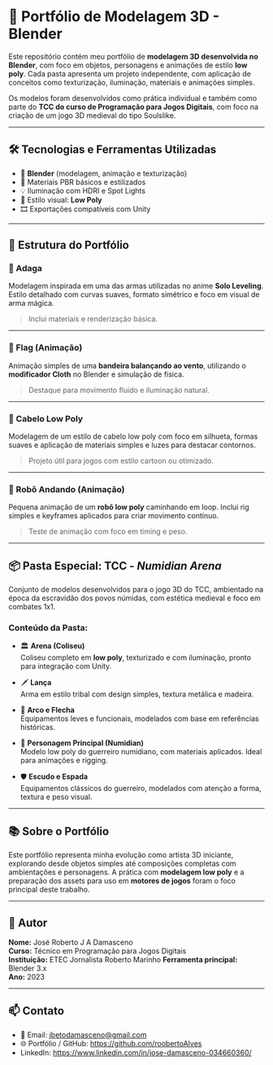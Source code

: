 # 🧱 Portfólio de Modelagem 3D - Blender

Este repositório contém meu portfólio de **modelagem 3D desenvolvida no Blender**, com foco em objetos, personagens e animações de estilo **low poly**. Cada pasta apresenta um projeto independente, com aplicação de conceitos como texturização, iluminação, materiais e animações simples.

Os modelos foram desenvolvidos como prática individual e também como parte do **TCC do curso de Programação para Jogos Digitais**, com foco na criação de um jogo 3D medieval do tipo Soulslike.

---

## 🛠️ Tecnologias e Ferramentas Utilizadas

- 🧊 **Blender** (modelagem, animação e texturização)
- 🎨 Materiais PBR básicos e estilizados
- 💡 Iluminação com HDRI e Spot Lights
- 🧱 Estilo visual: **Low Poly**
- 🎞️ Exportações compatíveis com Unity

---

## 📁 Estrutura do Portfólio

### 🔹 Adaga  
Modelagem inspirada em uma das armas utilizadas no anime **Solo Leveling**. Estilo detalhado com curvas suaves, formato simétrico e foco em visual de arma mágica.  
> Inclui materiais e renderização básica.

---

### 🔹 Flag (Animação)  
Animação simples de uma **bandeira balançando ao vento**, utilizando o **modificador Cloth** no Blender e simulação de física.  
> Destaque para movimento fluido e iluminação natural.

---

### 🔹 Cabelo Low Poly  
Modelagem de um estilo de cabelo low poly com foco em silhueta, formas suaves e aplicação de materiais simples e luzes para destacar contornos.  
> Projeto útil para jogos com estilo cartoon ou otimizado.

---

### 🔹 Robô Andando (Animação)  
Pequena animação de um **robô low poly** caminhando em loop. Inclui rig simples e keyframes aplicados para criar movimento contínuo.  
> Teste de animação com foco em timing e peso.

---

## 📦 Pasta Especial: TCC - *Numidian Arena*

Conjunto de modelos desenvolvidos para o jogo 3D do TCC, ambientado na época da escravidão dos povos númidas, com estética medieval e foco em combates 1x1.

### Conteúdo da Pasta:

- 🏛️ **Arena (Coliseu)**  
  Coliseu completo em **low poly**, texturizado e com iluminação, pronto para integração com Unity.  

- 🗡️ **Lança**  
  Arma em estilo tribal com design simples, textura metálica e madeira.  

- 🏹 **Arco e Flecha**  
  Equipamentos leves e funcionais, modelados com base em referências históricas.  

- 👤 **Personagem Principal (Numidian)**  
  Modelo low poly do guerreiro numidiano, com materiais aplicados. Ideal para animações e rigging.  

- 🛡️ **Escudo e Espada**  
  Equipamentos clássicos do guerreiro, modelados com atenção a forma, textura e peso visual.

---

## 📚 Sobre o Portfólio

Este portfólio representa minha evolução como artista 3D iniciante, explorando desde objetos simples até composições completas com ambientações e personagens. A prática com **modelagem low poly** e a preparação dos assets para uso em **motores de jogos** foram o foco principal deste trabalho.

---

## 👤 Autor

**Nome:** José Roberto J A Damasceno  
**Curso:** Técnico em Programação para Jogos Digitais  
**Instituição:** ETEC Jornalista Roberto Marinho
**Ferramenta principal:** Blender 3.x  
**Ano:** 2023

---

## 📫 Contato

- 📧 Email: jbetodamasceno@gmail.com  
- 🌐 Portfólio / GitHub: https://github.com/roobertoAlves
- LinkedIn: https://www.linkedin.com/in/jose-damasceno-034660360/
